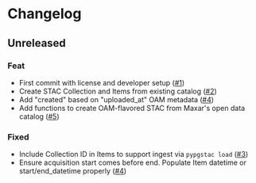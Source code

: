 # Changelog

## Unreleased

### Feat

- First commit with license and developer setup ([#1](https://github.com/hotosm/stactools-hotosm/pull/1))
- Create STAC Collection and Items from existing catalog ([#2](https://github.com/hotosm/stactools-hotosm/pull/2))
- Add "created" based on "uploaded_at" OAM metadata ([#4](https://github.com/hotosm/stactools-hotosm/pull/4))
- Add functions to create OAM-flavored STAC from Maxar's open data catalog ([#5](https://github.com/hotosm/stactools-hotosm/pull/5))

### Fixed

- Include Collection ID in Items to support ingest via `pypgstac load` ([#3](https://github.com/hotosm/stactools-hotosm/pull/3))
- Ensure acquisition start comes before end. Populate Item datetime or start/end_datetime properly ([#4](https://github.com/hotosm/stactools-hotosm/pull/4))
